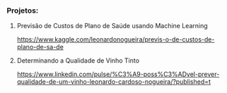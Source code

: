 ### Projetos:

1. Previsão de Custos de Plano de Saúde usando Machine Learning

   <https://www.kaggle.com/leonardonogueira/previs-o-de-custos-de-plano-de-sa-de>

2. Determinando a Qualidade de Vinho Tinto

   <https://www.linkedin.com/pulse/%C3%A9-poss%C3%ADvel-prever-qualidade-de-um-vinho-leonardo-cardoso-nogueira/?published=t>
